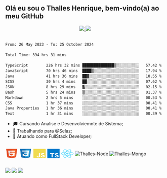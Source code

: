 ## Olá eu sou o Thalles Henrique, bem-vindo(a) ao meu GitHub

<div align="center">
  <a href="https://github.com/Thalles-HsA">
  <img height="180em" src="https://github-readme-stats.vercel.app/api?username=Thalles-HsA&show_icons=true&theme=radical&include_all_commits=true&count_private=true"/>
  <img height="180em" src="https://github-readme-stats.vercel.app/api/top-langs/?username=Thalles-HsA&exclude_repo=github-readme-stats,Pong,Freeway-JS&langs_count=5&theme=radical"/>
</div><br>
  
  <!--START_SECTION:waka-->

```txt
From: 26 May 2023 - To: 25 October 2024

Total Time: 394 hrs 31 mins

TypeScript        226 hrs 32 mins ██████████████▒░░░░░░░░░░   57.42 %
JavaScript        70 hrs 46 mins  ████▒░░░░░░░░░░░░░░░░░░░░   17.94 %
Java              41 hrs 36 mins  ██▓░░░░░░░░░░░░░░░░░░░░░░   10.55 %
SCSS              30 hrs 4 mins   ██░░░░░░░░░░░░░░░░░░░░░░░   07.62 %
JSON              8 hrs 29 mins   ▓░░░░░░░░░░░░░░░░░░░░░░░░   02.15 %
Bash              5 hrs 24 mins   ▒░░░░░░░░░░░░░░░░░░░░░░░░   01.37 %
Markdown          2 hrs 5 mins    ░░░░░░░░░░░░░░░░░░░░░░░░░   00.53 %
CSS               1 hr 37 mins    ░░░░░░░░░░░░░░░░░░░░░░░░░   00.41 %
Java Properties   1 hr 36 mins    ░░░░░░░░░░░░░░░░░░░░░░░░░   00.41 %
Text              1 hr 31 mins    ░░░░░░░░░░░░░░░░░░░░░░░░░   00.39 %
```

<!--END_SECTION:waka-->

  - 🎓 Cursando Analise e Desenvolviemnte de Sistema;
  - 🌱 Trabalhando para @Selaz;
  - 🎯 Atuando como FullStack Developer;
 
<div style="display: inline_block"><br>
  <img align="center" alt="Thalles-HTML" height="30" width="40" src="https://raw.githubusercontent.com/devicons/devicon/master/icons/html5/html5-original.svg">
  <img align="center" alt="Thalles-CSS" height="30" width="40" src="https://raw.githubusercontent.com/devicons/devicon/master/icons/css3/css3-original.svg">
  <img align="center" alt="Thalles-Js" height="30" width="40" src="https://raw.githubusercontent.com/devicons/devicon/master/icons/javascript/javascript-plain.svg">
  <img align="center" alt="Thalles-Ts" height="30" width="40" src="https://raw.githubusercontent.com/devicons/devicon/master/icons/typescript/typescript-plain.svg">
  <img align="center" alt="Thalles-React" height="30" width="40" src="https://raw.githubusercontent.com/devicons/devicon/master/icons/react/react-original.svg">
  <img align="center" alt="Thalles-Node" height="30" width="40" src="https://cdn.jsdelivr.net/gh/devicons/devicon/icons/nodejs/nodejs-original.svg" />
  <img align="center" alt="Thalles-Mongo" height="30" width="40" src="https://cdn.jsdelivr.net/gh/devicons/devicon/icons/mongodb/mongodb-original.svg" />
  
</div>

 ##
  
<div>
  <a href="https://www.linkedin.com/in/thalles-hsa" target="_blank"><img src="https://img.shields.io/badge/-LinkedIn-%230077B5?style=for-the-badge&logo=linkedin&logoColor=white" target="_blank"></a> 
  <a href="https://instagram.com/thalleshsa" target="_blank"><img src="https://img.shields.io/badge/-Instagram-%23E4405F?style=for-the-badge&logo=instagram&logoColor=white" target="_blank"></a>
  <a href = "mailto:thsa.henrique@gmail.com"><img src="https://img.shields.io/badge/-Gmail-%23333?style=for-the-badge&logo=gmail&logoColor=white" target="_blank"></a>
   
</div>
